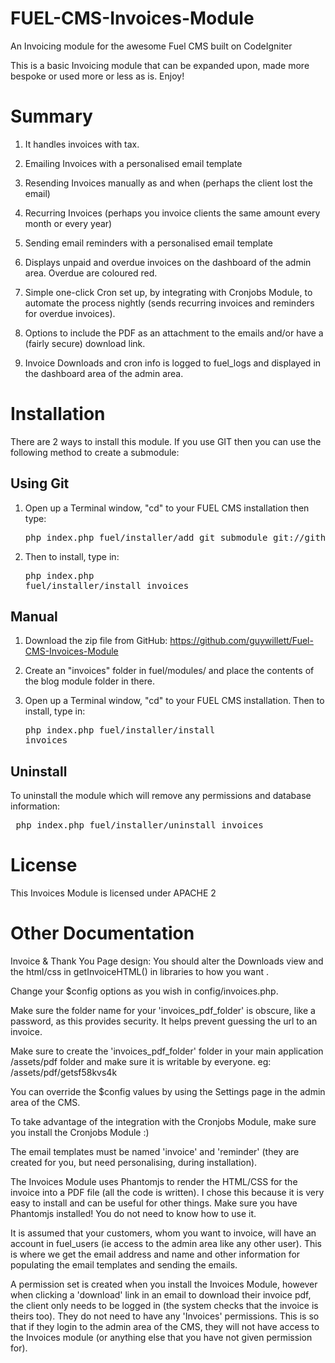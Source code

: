 FUEL-CMS-Invoices-Module
========================

An Invoicing module for the awesome Fuel CMS built on CodeIgniter

This is a basic Invoicing module that can be expanded upon, made more bespoke or used more or less as is.  Enjoy!

Summary
=======

1. It handles invoices with tax.

2. Emailing Invoices with a personalised email template

3. Resending Invoices manually as and when (perhaps the client lost the email)

4. Recurring Invoices (perhaps you invoice clients the same amount every month or every year)

5. Sending email reminders with a personalised email template

6. Displays unpaid and overdue invoices on the dashboard of the admin area. Overdue are coloured red.

7. Simple one-click Cron set up, by integrating with Cronjobs Module, to automate the process nightly (sends recurring invoices and reminders for overdue invoices).

8. Options to include the PDF as an attachment to the emails and/or have a (fairly secure) download link.

9. Invoice Downloads and cron info is logged to fuel_logs and displayed in the dashboard area of the admin area.

Installation
============

There are 2 ways to install this module. If you use GIT then you can use the following method to create a submodule:

Using Git
---------

1. Open up a Terminal window, "cd" to your FUEL CMS installation then type:
    <pre>php index.php fuel/installer/add_git_submodule git://github.com/guywillett/Fuel-CMS-Invoices-Module.git invoices</pre>

2.  Then to install, type in: <pre>php index.php fuel/installer/install invoices</pre>

Manual
------

1. Download the zip file from GitHub: https://github.com/guywillett/Fuel-CMS-Invoices-Module

2. Create an "invoices" folder in fuel/modules/ and place the contents of the blog module folder in there.

3. Open up a Terminal window, "cd" to your FUEL CMS installation. Then to install, type in: <pre>php index.php fuel/installer/install invoices</pre>


Uninstall
---------

To uninstall the module which will remove any permissions and database information:
<pre> php index.php fuel/installer/uninstall invoices</pre>

License
=======

This Invoices Module is licensed under APACHE 2

Other Documentation
=============

Invoice & Thank You Page design:  You should alter the Downloads view and the html/css in getInvoiceHTML() in libraries to how you want .

Change your $config options as you wish in config/invoices.php.

Make sure the folder name for your 'invoices_pdf_folder' is obscure, like a password, as this provides security. It helps prevent guessing the url to an invoice.

Make sure to create the 'invoices_pdf_folder' folder in your main application  /assets/pdf folder and make sure it is writable by everyone.
 eg: /assets/pdf/getsf58kvs4k

You can override the $config values by using the Settings page in the admin area of the CMS.

To take advantage of the integration with the Cronjobs Module, make sure you install the Cronjobs Module :)

The email templates must be named 'invoice' and 'reminder' (they are created for you, but need personalising, during installation).

The Invoices Module uses Phantomjs to render the HTML/CSS for the invoice into a PDF file (all the code is written).  I chose this because it is very easy to install and can be useful for other things.
Make sure you have Phantomjs installed! You do not need to know how to use it.

It is assumed that your customers, whom you want to invoice, will have an account in fuel_users (ie access to the admin area like any other user).
This is where we get the email address and name and other information for populating the email templates and sending the emails.

A permission set is created when you install the Invoices Module, however when clicking a 'download' link in an email to download their invoice pdf, the client only needs to be logged in (the system checks that the invoice is theirs too).  They do not need to have any 'Invoices' permissions.  This is so that if they login to the admin area of the CMS, they will not have access to the Invoices module (or anything else that you have not given permission for).
